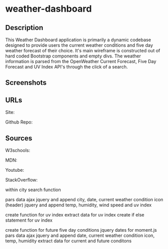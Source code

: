 # weather-dashboard

## Description 

This Weather Dashboard application is primarily a dynamic codebase designed to provide users the current weather conditions and five day weather forecast of their choice. It's main wireframe is constructed out of hard coded Bootstrap components and empty divs. The weather information is parsed from the OpenWeather Current Forecast, Five Day Forecast and UV Index API's through the click of a search. 

## Screenshots

## URLs

Site:

Github Repo:
## Sources

W3schools:

MDN: 

Youtube:

StackOverflow:


within city search function
<!-- 
create div for empty card -->
<!-- create function for current conditions  -->
<!-- jQuery current dates with moment.js -->
pars data 
ajax
jquery and append city, date, current weather condition icon (header)
jquery and append temp, humidity, wind speed and uv index

create function for uv index
extract data for uv index
create if else statement for uv index

create function for future five day conditions 
jquery dates for moment.js
pars data
ajax
jquery and append date, current weather condition icon, temp, humidity
extract data for current and future conditons 